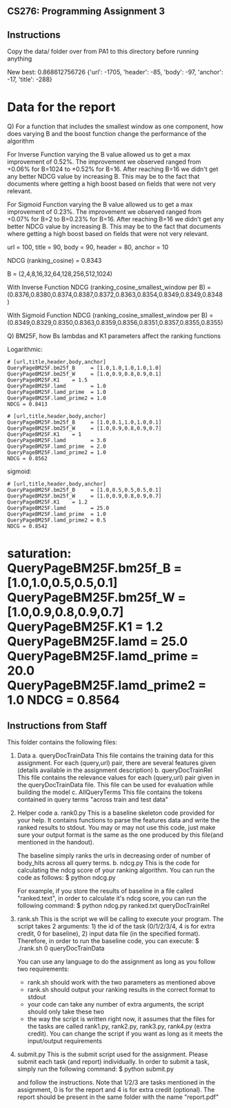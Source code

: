 ## CS276: Programming Assignment 3

## Instructions
Copy the data/ folder over from PA1 to this directory before running anything

New best: 0.868612756726 {'url': -1705, 'header': -85, 'body': -97, 'anchor': -17, 'title': -288}



Data for the report 
==================================
Q) For a function that includes the smallest window as one component, how does varying B and the boost function change the performance of the algorithm

For Inverse Function varying the B value allowed us to get a max improvement of 0.52%. The improvement we observed ranged from +0.06% for B=1024 to +0.52%
for B=16. After reaching B=16 we didn't get any better NDCG value by increasing B. This may be to the fact that documents where getting a high boost based on fields that were not
very relevant.

For Sigmoid Function varying the B value allowed us to get a max improvement of 0.23%. The improvement we observed ranged from +0.07% for B=2 to B=0.23% for B=16. After reaching B=16 we didn't get any better NDCG value by increasing B. This may be to the fact that documents where getting a high boost based on fields that were not
very relevant.

url    = 100,
title  = 90,
body   = 90,
header = 80,
anchor = 10

NDCG (ranking_cosine) = 0.8343


B = (2,4,8,16,32,64,128,256,512,1024)

With Inverse Function
NDCG (ranking_cosine_smallest_window per B) = (0.8376,0.8380,0.8374,0.8387,0.8372,0.8363,0.8354,0.8349,0.8349,0.8348)

With Sigmoid Function
NDCG (ranking_cosine_smallest_window per B) = (0.8349,0.8329,0.8350,0.8363,0.8359,0.8356,0.8351,0.8357,0.8355,0.8355)


Q) BM25F, how Bs lambdas and K1 parameters affect the ranking functions

Logarithmic:

    # [url,title,header,body,anchor]
    QueryPageBM25F.bm25f_B     = [1.0,1.0,1.0,1.0,1.0]
    QueryPageBM25F.bm25f_W     = [1.0,0.9,0.8,0.9,0.1]
    QueryPageBM25F.K1    = 1.5
    QueryPageBM25F.lamd        = 1.0
    QueryPageBM25F.lamd_prime  = 1.0
    QueryPageBM25F.lamd_prime2 = 1.0
    NDCG = 0.8413

    # [url,title,header,body,anchor]
    QueryPageBM25F.bm25f_B     = [1.0,0.1,1.0,1.0,0.1]
    QueryPageBM25F.bm25f_W     = [1.0,0.9,0.8,0.9,0.7]
    QueryPageBM25F.K1    = 1
    QueryPageBM25F.lamd        = 3.0
    QueryPageBM25F.lamd_prime  = 2.0
    QueryPageBM25F.lamd_prime2 = 1.0
    NDCG = 0.8562
    
sigmoid:

    # [url,title,header,body,anchor]
    QueryPageBM25F.bm25f_B     = [1.0,0.5,0.5,0.5,0.1]
    QueryPageBM25F.bm25f_W     = [1.0,0.9,0.8,0.9,0.7]
    QueryPageBM25F.K1    = 1.2
    QueryPageBM25F.lamd        = 25.0
    QueryPageBM25F.lamd_prime  = 1.0   
    QueryPageBM25F.lamd_prime2 = 0.5
    NDCG = 0.8542
    
saturation:
    QueryPageBM25F.bm25f_B     = [1.0,1.0,0.5,0.5,0.1]
    QueryPageBM25F.bm25f_W     = [1.0,0.9,0.8,0.9,0.7]
    QueryPageBM25F.K1    = 1.2
    QueryPageBM25F.lamd        = 25.0
    QueryPageBM25F.lamd_prime  = 20.0   
    QueryPageBM25F.lamd_prime2 = 1.0
    NDCG = 0.8564
==================================


## Instructions from Staff
This folder contains the following files:

1. Data
  a. queryDocTrainData
     This file contains the training data for this assignment. For each (query,url) pair, there are several features given (details available in the assignment description)
  b. queryDocTrainRel
     This file contains the relevance values for each (query,url) pair given in the queryDocTrainData file. This file can be used for evaluation while building the model
  c. AllQueryTerms
     This file contains the tokens contained in query terms "across train and test data"

2. Helper code 
  a. rank0.py
     This is a baseline skeleton code provided for your help. It contains functions to parse the features data and write the ranked results to stdout. You may or may not use this code, just make sure your output format is the same as the one produced by this file(and mentioned in the handout). 

     The baseline simply ranks the urls in decreasing order of number of body_hits across all query terms.
  b. ndcg.py
     This is the code for calculating the ndcg score of your ranking algorithm. You can run the code as follows:
       $ python ndcg.py <your ranked file> <file with relevance values>

     For example, if you store the results of baseline in a file called "ranked.text", in order to calculate it's ndcg score, you can run the following command:
       $ python ndcg.py ranked.txt queryDocTrainRel

3. rank.sh
   This is the script we will be calling to execute your program. The script takes 2 arguments: 1) the id of the task (0/1/2/3/4, 4 is for extra credit, 0 for baseline), 2) input data file (in the specified format). Therefore, in order to run the baseline code, you can execute:
       $ ./rank.sh 0 queryDocTrainData

   You can use any language to do the assignment as long as you follow two requirements:
     - rank.sh should work with the two parameters as mentioned above
     - rank.sh should output your ranking results in the correct format to stdout
     - your code can take any number of extra arguments, the script should only take these two
     - the way the script is written right now, it assumes that the files for the tasks are called rank1.py, rank2.py, rank3.py, rank4.py (extra credit). You can change the script if you want as long as it meets the input/output requirements

4. submit.py
   This is the submit script used for the assignment. Please submit each task (and report) individually. In order to submit a task, simply run the following command:
       $ python submit.py

   and follow the instructions. Note that 1/2/3 are tasks mentioned in the assignment, 0 is for the report and 4 is for extra credit (optional). The report should be present in the same folder with the name "report.pdf"
